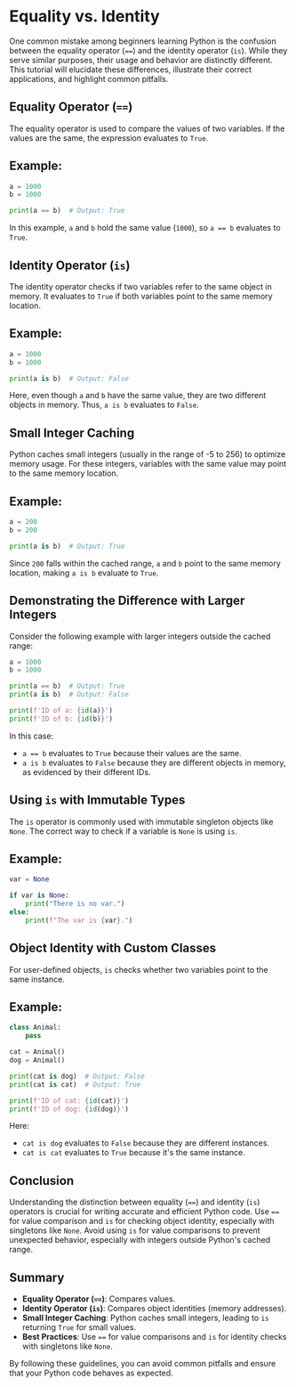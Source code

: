 # Equality vs. Identity

One common mistake among beginners learning Python is the confusion between the equality operator (`==`) and the identity operator (`is`). While they serve similar purposes, their usage and behavior are distinctly different. This tutorial will elucidate these differences, illustrate their correct applications, and highlight common pitfalls.

## Equality Operator (`==`)

The equality operator is used to compare the values of two variables. If the values are the same, the expression evaluates to `True`.

## Example:
```python
a = 1000
b = 1000

print(a == b)  # Output: True
```

In this example, `a` and `b` hold the same value (`1000`), so `a == b` evaluates to `True`.

## Identity Operator (`is`)

The identity operator checks if two variables refer to the same object in memory. It evaluates to `True` if both variables point to the same memory location.

## Example:
```python
a = 1000
b = 1000

print(a is b)  # Output: False
```

Here, even though `a` and `b` have the same value, they are two different objects in memory. Thus, `a is b` evaluates to `False`.

## Small Integer Caching

Python caches small integers (usually in the range of -5 to 256) to optimize memory usage. For these integers, variables with the same value may point to the same memory location.

## Example:
```python
a = 200
b = 200

print(a is b)  # Output: True
```

Since `200` falls within the cached range, `a` and `b` point to the same memory location, making `a is b` evaluate to `True`.

## Demonstrating the Difference with Larger Integers

Consider the following example with larger integers outside the cached range:

```python
a = 1000
b = 1000

print(a == b)  # Output: True
print(a is b)  # Output: False

print(f'ID of a: {id(a)}')
print(f'ID of b: {id(b)}')
```

In this case:
- `a == b` evaluates to `True` because their values are the same.
- `a is b` evaluates to `False` because they are different objects in memory, as evidenced by their different IDs.

## Using `is` with Immutable Types

The `is` operator is commonly used with immutable singleton objects like `None`. The correct way to check if a variable is `None` is using `is`.

## Example:
```python
var = None

if var is None:
    print("There is no var.")
else:
    print(f"The var is {var}.")
```

## Object Identity with Custom Classes

For user-defined objects, `is` checks whether two variables point to the same instance.

## Example:
```python
class Animal:
    pass

cat = Animal()
dog = Animal()

print(cat is dog)  # Output: False
print(cat is cat)  # Output: True

print(f'ID of cat: {id(cat)}')
print(f'ID of dog: {id(dog)}')
```

Here:
- `cat is dog` evaluates to `False` because they are different instances.
- `cat is cat` evaluates to `True` because it's the same instance.

## Conclusion

Understanding the distinction between equality (`==`) and identity (`is`) operators is crucial for writing accurate and efficient Python code. Use `==` for value comparison and `is` for checking object identity, especially with singletons like `None`. Avoid using `is` for value comparisons to prevent unexpected behavior, especially with integers outside Python's cached range.

## Summary

- **Equality Operator (`==`)**: Compares values.
- **Identity Operator (`is`)**: Compares object identities (memory addresses).
- **Small Integer Caching**: Python caches small integers, leading to `is` returning `True` for small values.
- **Best Practices**: Use `==` for value comparisons and `is` for identity checks with singletons like `None`.

By following these guidelines, you can avoid common pitfalls and ensure that your Python code behaves as expected.